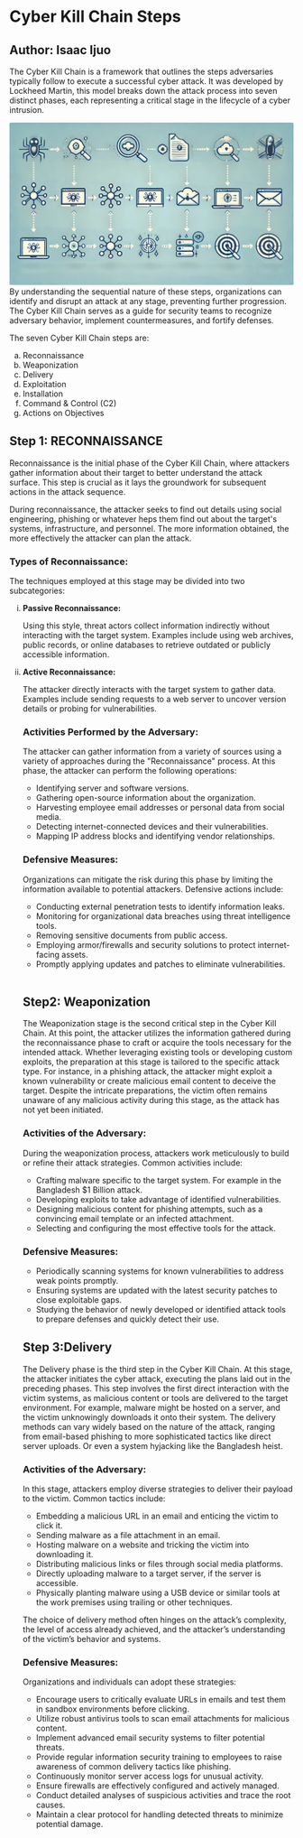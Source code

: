 <h1>Cyber Kill Chain Steps</h1>
<h2> Author: Isaac Ijuo </h2>
<p>The Cyber Kill Chain is a framework that outlines the steps adversaries typically follow to execute a successful cyber attack. It was developed by Lockheed Martin, this model breaks down the attack process into seven distinct phases, each representing a critical stage in the lifecycle of a cyber intrusion.

<img src="/Images/cyberchain.jpeg"><br>
By understanding the sequential nature of these steps, organizations can identify and disrupt an attack at any stage, preventing further progression. The Cyber Kill Chain serves as a guide for security teams to recognize adversary behavior, implement countermeasures, and fortify defenses.</p>

The seven Cyber Kill Chain steps are: 
<ol type ="a">
<li>Reconnaissance</li>
<li>Weaponization</li>
<li>Delivery</li>
<li>Exploitation</li>
<li>Installation</li>
<li>Command & Control (C2)</li>
<li>Actions on Objectives</li>
</ol>

<h2> Step 1: RECONNAISSANCE </h2>
<p>Reconnaissance is the initial phase of the Cyber Kill Chain, where attackers gather information about their target to better understand the attack surface. This step is crucial as it lays the groundwork for subsequent actions in the attack sequence.

During reconnaissance, the attacker seeks to find out details using social engineering, phishing or whatever heps them find out about the target's systems, infrastructure, and personnel. The more information obtained, the more effectively the attacker can plan the attack.</p>

<h3><b>Types of Reconnaissance:</b></h3>
<p>The techniques employed at this stage may be divided into two subcategories:</p>
<ol type="i">
<li><b>Passive Reconnaissance:</b></li>

<p> Using this style, threat actors collect information
 indirectly without interacting with the target system. Examples include using web archives, 
public records, or online databases to retrieve outdated or 
publicly accessible information.</p>

<li><b>Active Reconnaissance:</b></li>

<p>The attacker directly interacts with the target system to gather data.
Examples include sending requests to a web server to uncover version details 
or probing for vulnerabilities.</p>

<h3><b>Activities Performed by the Adversary:</b></h3>
<p>The attacker can gather information from a variety of 
sources using a variety of approaches during the 
"Reconnaissance" process. At this phase, the attacker can 
perform the following operations:</p>

- Identifying server and software versions.
- Gathering open-source information about the organization.
- Harvesting employee email addresses or personal data from social media.
- Detecting internet-connected devices and their vulnerabilities.
- Mapping IP address blocks and identifying vendor relationships.

<h3><b>Defensive Measures:</b></h3>
<p>Organizations can mitigate the risk during this phase by 
limiting the information available to potential attackers. 
Defensive actions include:</p>

- Conducting external penetration tests to identify information leaks.
- Monitoring for organizational data breaches using threat intelligence tools.
- Removing sensitive documents from public access.
- Employing armor/firewalls and security solutions to protect internet-facing assets.
- Promptly applying updates and patches to eliminate vulnerabilities.

<img src="">

<h2> Step2: Weaponization</h2>
<p>The Weaponization stage is the second critical step in the 
Cyber Kill Chain. At this point, the attacker utilizes the 
information gathered during the reconnaissance phase to craft 
or acquire the tools necessary for the intended attack. 
Whether leveraging existing tools or developing custom 
exploits, the preparation at this stage is tailored to the 
specific attack type. For instance, in a phishing attack, 
the attacker might exploit a known vulnerability or create
 malicious email content to deceive the target. 
 Despite the intricate preparations, the victim often remains 
 unaware of any malicious activity during this stage, 
 as the attack has not yet been initiated.</p>

 <h3><b>Activities of the Adversary:</b></h3>
 <p>During the weaponization process, attackers work meticulously to build or refine their attack strategies. Common activities include:</p>

- Crafting malware specific to the target system. For example in the Bangladesh $1 Billion attack.
- Developing exploits to take advantage of identified vulnerabilities.
- Designing malicious content for phishing attempts, such as a convincing email template or an infected attachment.
- Selecting and configuring the most effective tools for the attack.

<h3><b>Defensive Measures:</b></h3>
<p>

- Periodically scanning systems for known vulnerabilities to address weak points promptly.
- Ensuring systems are updated with the latest security patches to close exploitable gaps.
- Studying the behavior of newly developed or identified attack tools to prepare defenses and quickly detect their use.</p>

<h2> Step 3:Delivery </h2>
<p>The Delivery phase is the third step in the Cyber Kill Chain. At this stage, the attacker initiates the cyber attack, executing the plans laid out in the preceding phases. This step involves the first direct interaction with the victim systems, as malicious content or tools are delivered to the target environment. For example, malware might be hosted on a server, and the victim unknowingly downloads it onto their system. The delivery methods can vary widely based on the nature of the attack, ranging from email-based phishing to more sophisticated tactics like direct server uploads. Or even a system hyjacking like the Bangladesh heist.</p>

<h3><b>Activities of the Adversary:</b></h3>
<p> In this stage, attackers employ diverse strategies to deliver their payload to the victim. Common tactics include:

- Embedding a malicious URL in an email and enticing the victim to click it.
- Sending malware as a file attachment in an email.
- Hosting malware on a website and tricking the victim into downloading it.
- Distributing malicious links or files through social media platforms.
- Directly uploading malware to a target server, if the server is accessible.
- Physically planting malware using a USB device or similar tools at the work premises using trailing or other techniques.

The choice of delivery method often hinges on the attack’s complexity, the level of access already achieved, and the attacker’s understanding of the victim’s behavior and systems.</p>

<h3><b>Defensive Measures:</b></h3>
<p>Organizations and individuals can adopt these strategies:

- Encourage users to critically evaluate URLs in emails and test them in sandbox environments before clicking.
- Utilize robust antivirus tools to scan email attachments for malicious content.
- Implement advanced email security systems to filter potential threats.
- Provide regular information security training to employees to raise awareness of common delivery tactics like phishing.
- Continuously monitor server access logs for unusual activity.
- Ensure firewalls are effectively configured and actively managed.
- Conduct detailed analyses of suspicious activities and trace the root causes.
- Maintain a clear protocol for handling detected threats to minimize potential damage.</p>
